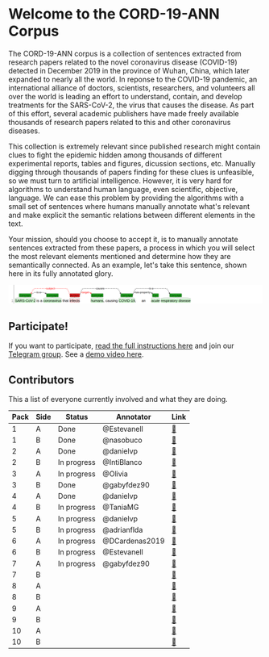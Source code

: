 # Welcome to the CORD-19-ANN Corpus

The CORD-19-ANN corpus is a collection of sentences extracted from research papers related to the novel coronavirus disease (COVID-19) detected in December 2019 in the province of Wuhan, China, which later expanded to nearly all the world. In reponse to the COVID-19 pandemic, an international alliance of doctors, scientists, researchers, and volunteers all over the world is leading an effort to understand, contain, and develop treatments for the SARS-CoV-2, the virus that causes the disease. As part of this effort, several academic publishers have made freely available thousands of research papers related to this and other coronavirus diseases.

This collection is extremely relevant since published research might contain clues to fight the epidemic hidden among thousands of different experimental reports, tables and figures, dicussion sections, etc. Manually digging through thousands of papers finding for these clues is unfeasible, so we must turn to artificial intelligence. However, it is very hard for algorithms to understand human language, even scientific, objective, language. We can ease this problem by providing the algorithms with a small set of sentences where humans manually annotate what's relevant and make explicit the semantic relations between different elements in the text.

Your mission, should you choose to accept it, is to manually annotate sentences extracted from these papers, a process in which you will select the most relevant elements mentioned and determine how they are semantically connected. As an example, let's take this sentence, shown here in its fully annotated glory.

![](docs/img1.png)

## Participate!

If you want to participate, [read the full instructions here](docs/instructions.md) and join our [Telegram group](https://t.me/cord19).
See a [demo video here](https://github.com/matcom/cord19-ann/raw/master/docs/demo.mp4).

## Contributors

This a list of everyone currently involved and what they are doing.

| **Pack** | **Side** | **Status**  | **Annotator**  | **Link** |
|----------|----------|-------------|----------------|----------|
|      1   | A        | Done        | @Estevanell    | [🔗](http://ssh.apiad.net:8080/#/cord19/packs/pack01/first/pack01-first) |
|      1   | B        | Done        | @nasobuco      | [🔗](http://ssh.apiad.net:8080/#/cord19/packs/pack01/second/pack01-second) |
|      2   | A        | Done        | @danielvp      | [🔗](http://ssh.apiad.net:8080/#/cord19/packs/pack02/first/pack02-first) |
|      2   | B        | In progress | @IntiBlanco    | [🔗](http://ssh.apiad.net:8080/#/cord19/packs/pack02/second/pack02-second) |
|      3   | A        | In progress | @Olivia        | [🔗](http://ssh.apiad.net:8080/#/cord19/packs/pack03/first/pack03-first) |
|      3   | B        | Done        | @gabyfdez90    | [🔗](http://ssh.apiad.net:8080/#/cord19/packs/pack03/second/pack03-second) |
|      4   | A        | Done        | @danielvp      | [🔗](http://ssh.apiad.net:8080/#/cord19/packs/pack04/first/pack04-first) |
|      4   | B        | In progress | @TaniaMG       | [🔗](http://ssh.apiad.net:8080/#/cord19/packs/pack04/second/pack04-second) |
|      5   | A        | In progress | @danielvp      | [🔗](http://ssh.apiad.net:8080/#/cord19/packs/pack05/first/pack05-first) |
|      5   | B        | In progress | @adrianflda    | [🔗](http://ssh.apiad.net:8080/#/cord19/packs/pack05/second/pack05-second) |
|      6   | A        | In progress | @DCardenas2019 | [🔗](http://ssh.apiad.net:8080/#/cord19/packs/pack06/first/pack06-first) |
|      6   | B        | In progress | @Estevanell    | [🔗](http://ssh.apiad.net:8080/#/cord19/packs/pack06/second/pack06-second) |
|      7   | A        | In progress | @gabyfdez90    | [🔗](http://ssh.apiad.net:8080/#/cord19/packs/pack07/first/pack07-first) |
|      7   | B        |             |                | [🔗](http://ssh.apiad.net:8080/#/cord19/packs/pack07/second/pack07-second) |
|      8   | A        |             |                | [🔗](http://ssh.apiad.net:8080/#/cord19/packs/pack08/first/pack08-first) |
|      8   | B        |             |                | [🔗](http://ssh.apiad.net:8080/#/cord19/packs/pack08/second/pack08-second) |
|      9   | A        |             |                | [🔗](http://ssh.apiad.net:8080/#/cord19/packs/pack09/first/pack09-first) |
|      9   | B        |             |                | [🔗](http://ssh.apiad.net:8080/#/cord19/packs/pack09/second/pack09-second) |
|     10   | A        |             |                | [🔗](http://ssh.apiad.net:8080/#/cord19/packs/pack10/first/pack10-first) |
|     10   | B        |             |                | [🔗](http://ssh.apiad.net:8080/#/cord19/packs/pack10/second/pack10-second) |

